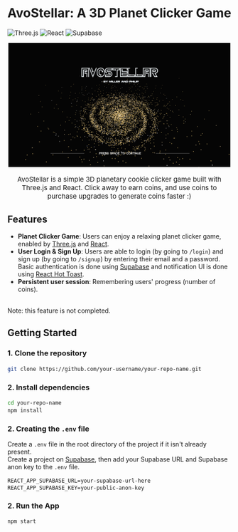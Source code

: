 # AvoStellar: A 3D Planet Clicker Game
![Three.js](https://img.shields.io/badge/ThreeJs-black?style=for-the-badge&logo=three.js&logoColor=white)
![React](https://img.shields.io/badge/React-20232A?style=for-the-badge&logo=react&logoColor=61DAFB)
![Supabase](https://img.shields.io/badge/Supabase-181818?style=for-the-badge&logo=supabase&logoColor=white)

<div align="center">
    <img src="AvoStellar.png" width="500"/>
    <p style="font-size: 15px">
    AvoStellar is a simple 3D planetary cookie clicker game built with Three.js and React. Click away to earn coins, and use coins to purchase upgrades to generate coins faster :)
    </p>
</div>


## Features

- **Planet Clicker Game**: Users can enjoy a relaxing planet clicker game, enabled by [Three.js](https://threejs.org) and [React](https://react.dev).
- **User Login & Sign Up**: Users are able to login (by going to `/login`) and sign up (by going to `/signup`) by entering their email and a password. Basic authentication is done using [Supabase](https://supabase.com/) and notification UI is done using [React Hot Toast](https://react-hot-toast.com).
- **Persistent user session**: Remembering users' progress (number of coins).
<br/>
Note: this feature is not completed.

## Getting Started
### 1. Clone the repository
```bash
git clone https://github.com/your-username/your-repo-name.git
```
### 2. Install dependencies
```bash
cd your-repo-name
npm install
```

### 2. Creating the `.env` file
Create a `.env` file in the root directory of the project if it isn't already present.
<br/>
Create a project on [Supabase](https://supabase.com/dashboard), then add your Supabase URL and Supabase anon key to the `.env` file.
```
REACT_APP_SUPABASE_URL=your-supabase-url-here
REACT_APP_SUPABASE_KEY=your-public-anon-key
```

### 2. Run the App
```bash
npm start
```

